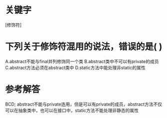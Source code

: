 # 关键字

[修饰符]

# 下列关于修饰符混用的说法，错误的是( )

A.abstract不能与final并列修饰同一个类
B.abstract类中不可以有private的成员
C.abstract方法必须在abstract类中
D.static方法中能处理非static的属性


# 参考解答

BCD;
abstract不能与private连用，但是可以有private的成员，abstract方法不仅可以在抽象类中，也可以在接口中，static方法不能处理非静态的属性



